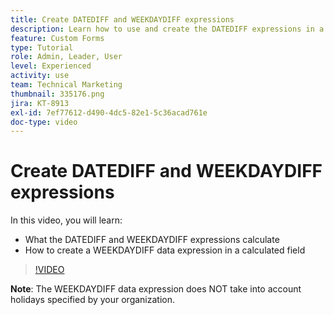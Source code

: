 ```yaml
---
title: Create DATEDIFF and WEEKDAYDIFF expressions
description: Learn how to use and create the DATEDIFF expressions in a calculated field in Adobe [!DNL Workfront].
feature: Custom Forms
type: Tutorial
role: Admin, Leader, User
level: Experienced
activity: use
team: Technical Marketing
thumbnail: 335176.png
jira: KT-8913
exl-id: 7ef77612-d490-4dc5-82e1-5c36acad761e
doc-type: video
---
```

# Create DATEDIFF and WEEKDAYDIFF expressions

In this video, you will learn:

* What the DATEDIFF and WEEKDAYDIFF expressions calculate
* How to create a WEEKDAYDIFF data expression in a calculated field

>[!VIDEO](https://video.tv.adobe.com/v/335176/?quality=12&learn=on)

**Note**: The WEEKDAYDIFF data expression does NOT take into account holidays specified by your organization.
